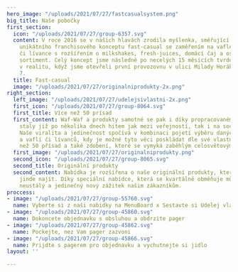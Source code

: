 ```yaml
---
hero_image: "/uploads/2021/07/27/fastcasualsystem.png"
big_title: Naše pobočky
first_section:
  icon: "/uploads/2021/07/27/group-6357.svg"
  content: V roce 2016 se v našich hlavách zrodila myšlenka, směřující k založení
    unikátního franchisového konceptu fast-casual se zaměřením na vafle a palačinky
    či lívance s rozšířením o milkshakes, fresh-juices, domácí čaj a ostatní doplňkový
    sortiment. Celý koncept jsme následně po necelých 15 měsících tvrdé práce, proměnili
    v realitu, když jsme otevřeli první provozovnu v ulici Milady Horákové 52 na Praze
    7.
  title: Fast-casual
  image: "/uploads/2021/07/27/originalniprodukty-2x.png"
right_section:
  left_image: "/uploads/2021/07/27/udelejsivlastni-2x.png"
  first_icon: "/uploads/2021/07/27/group-8064.svg"
  first_title: Více než 50 prísad
  first_content: Waf-Waf a produkty samotné se pak i díky propracovanému marketingu
    staly již po několika dnech hitem jak mezi veřejností, tak i na sociálních sítích.
    Naše viralita a jedinečnost spočívá v kombinaci pojetí výběru daných palačinek
    a vaflí či lívanců, kdy je možné tyto věci poskládat dle své vlastní volby z více
    než 50 přísad a také zdobení, které se vymyká zaběhlým celosvětovým standardům.
  first_image: "/uploads/2021/07/27/originalniprodukty.png"
  second_icon: "/uploads/2021/07/27/group-8065.svg"
  second_title: Originální produkty
  second_content: Nabídka je rozšířena o naše originální produkty, které nelze nikde
    jinde najít. Díky speciální nabídce, která se kvartálně obměňuje můžeme dopřát
    neustálý a jedinečný nový zážitek našim zákazníkům.
proccess:
- image: "/uploads/2021/07/27/group-55760.svg"
  name: Vyberte si z naši nabidky na MenuBoard x Sestavte si Udelej vlastni dle letaku
- image: "/uploads/2021/07/27/group-45860.svg"
  name: Dokoncete objednavku s obsluhou a obdrzite pager
- image: "/uploads/2021/07/27/group-45862.svg"
  name: Pockejte, nez Vam pager zazvoni
- image: "/uploads/2021/07/27/group-45866.svg"
  name: Prijdte s pagerem pro objednavku a vychutnejte si jidlo
layout: ''

---
```

